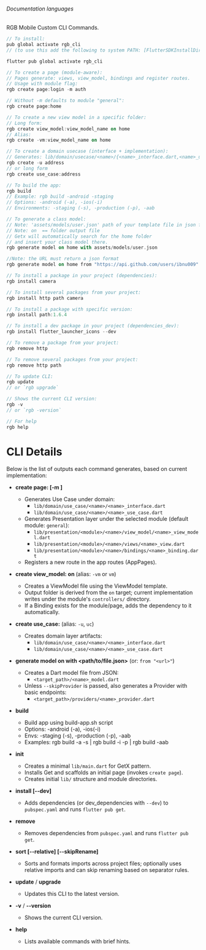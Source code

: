 ###### Documentation languages

RGB Mobile Custom CLI Commands.

```dart
// To install:
pub global activate rgb_cli 
// (to use this add the following to system PATH: [FlutterSDKInstallDir]\bin\cache\dart-sdk\bin

flutter pub global activate rgb_cli

// To create a page (module-aware):
// Pages generate: views, view_model, bindings and register routes.
// Usage with module flag:
rgb create page:login -m auth

// Without -m defaults to module "general":
rgb create page:home

// To create a new view model in a specific folder:
// Long form:
rgb create view_model:view_model_name on home
// Alias:
rgb create -vm:view_model_name on home

// To create a domain usecase (interface + implementation):
// Generates: lib/domain/usecase/<name>/{<name>_interface.dart,<name>_use_case.dart}
rgb create -u address
// or long form
rgb create use_case:address

// To build the app:
rgb build
// Example: rgb build -android -staging
// Options: -android (-a), -ios(-i)
// Environments: -staging (-s), -production (-p), -aab

// To generate a class model:
// Note: 'assets/models/user.json' path of your template file in json format
// Note: on  == folder output file
// Getx will automatically search for the home folder
// and insert your class model there.
rgb generate model on home with assets/models/user.json

//Note: the URL must return a json format
rgb generate model on home from "https://api.github.com/users/ibnu009"

// To install a package in your project (dependencies):
rgb install camera

// To install several packages from your project:
rgb install http path camera

// To install a package with specific version:
rgb install path:1.6.4

// To install a dev package in your project (dependencies_dev):
rgb install flutter_launcher_icons --dev

// To remove a package from your project:
rgb remove http

// To remove several packages from your project:
rgb remove http path

// To update CLI:
rgb update
// or `rgb upgrade`

// Shows the current CLI version:
rgb -v
// or `rgb -version`

// For help
rgb help
```

# CLI Details

Below is the list of outputs each command generates, based on current implementation:

- __create page:<name> [-m <module>]__
  - Generates Use Case under domain:
    - `lib/domain/use_case/<name>/<name>_interface.dart`
    - `lib/domain/use_case/<name>/<name>_use_case.dart`
  - Generates Presentation layer under the selected module (default module: `general`):
    - `lib/presentation/<module>/<name>/view_model/<name>_view_model.dart`
    - `lib/presentation/<module>/<name>/views/<name>_view.dart`
    - `lib/presentation/<module>/<name>/bindings/<name>_binding.dart`
  - Registers a new route in the app routes (AppPages).

- __create view_model:<name> on <module>__ (alias: `-vm` or `vm`)
  - Creates a ViewModel file using the ViewModel template.
  - Output folder is derived from the `on` target; current implementation writes under the module's `controllers/` directory.
  - If a Binding exists for the module/page, adds the dependency to it automatically.

- __create use_case:<name>__ (alias: `-u`, `uc`)
  - Creates domain layer artifacts:
    - `lib/domain/use_case/<name>/<name>_interface.dart`
    - `lib/domain/use_case/<name>/<name>_use_case.dart`

- __generate model on <module> with <path/to/file.json>__ (or: `from "<url>"`)
  - Creates a Dart model file from JSON:
    - `<target_path>/<name>_model.dart`
  - Unless `--skipProvider` is passed, also generates a Provider with basic endpoints:
    - `<target_path>/providers/<name>_provider.dart`

- __build__
  - Build app using build-app.sh script
  - Options: -android (-a), -ios(-i)
  - Envs: -staging (-s), -production (-p), -aab
  - Examples: rgb build -a -s | rgb build -i -p | rgb build -aab

- __init__
  - Creates a minimal `lib/main.dart` for GetX pattern.
  - Installs Get and scaffolds an initial page (invokes `create page`).
  - Creates initial `lib/` structure and module directories.

- __install <packages> [--dev]__
  - Adds dependencies (or dev_dependencies with `--dev`) to `pubspec.yaml` and runs `flutter pub get`.

- __remove <packages>__
  - Removes dependencies from `pubspec.yaml` and runs `flutter pub get`.

- __sort [--relative] [--skipRename]__
  - Sorts and formats imports across project files; optionally uses relative imports and can skip renaming based on separator rules.

- __update__ / __upgrade__
  - Updates this CLI to the latest version.

- __-v__ / __--version__
  - Shows the current CLI version.

- __help__
  - Lists available commands with brief hints.
